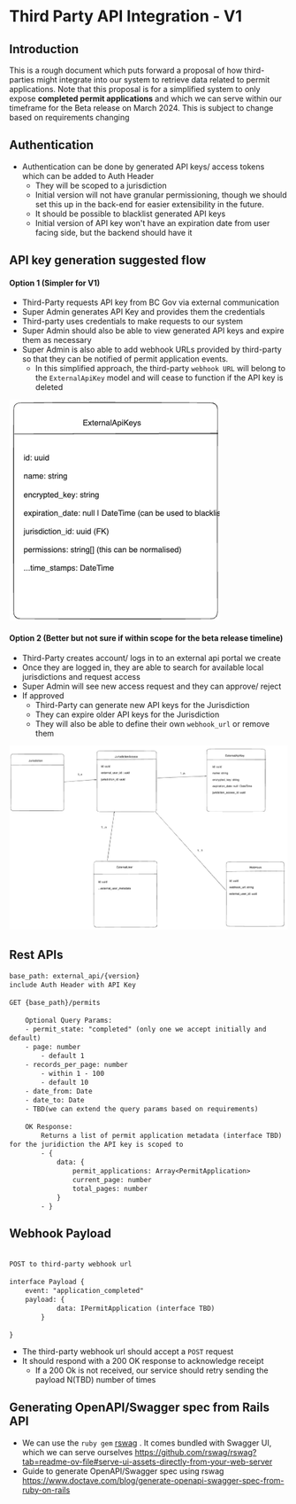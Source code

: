 # Third Party API Integration - V1

## Introduction

This is a rough document which puts forward a proposal of how third-parties might integrate into our system to retrieve
data related to permit applications. Note that this proposal is for a simplified system to only expose **completed
permit applications** and which we can serve within our timeframe for the Beta release on March 2024. This is subject to
change based on requirements changing

## Authentication

- Authentication can be done by generated API keys/ access tokens which can be added to Auth Header
  - They will be scoped to a jurisdiction
  - Initial version will not have granular permissioning, though we should set this up in the back-end for easier
    extensibility in the future.
  - It should be possible to blacklist generated API keys
  - Initial version of API key won't have an expiration date from user facing side, but the backend should have it

## API key generation suggested flow

#### Option 1 (Simpler for V1)

- Third-Party requests API key from BC Gov via external communication
- Super Admin generates API Key and provides them the credentials
- Third-party uses credentials to make requests to our system
- Super Admin should also be able to view generated API keys and expire them as necessary
- Super Admin is also able to add webhook URLs provided by third-party so that they can be notified of permit
  application events.
  - In this simplified approach, the third-party `webhook URL` will belong to the `ExternalApiKey` model and will
    cease to function if the API key is deleted

![Simplified Model](../assets/images/api_integration_simplified_model.png)

#### Option 2 (Better but not sure if within scope for the beta release timeline)

- Third-Party creates account/ logs in to an external api portal we create
- Once they are logged in, they are able to search for available local jurisdictions and request access
- Super Admin will see new access request and they can approve/ reject
- If approved
  - Third-Party can generate new API keys for the Jurisdiction
  - They can expire older API keys for the Jurisdiction
  - They will also be able to define their own `webhook_url` or remove them

![Extended model](../assets/images/api_integration_extended_model.png)

## Rest APIs

```
base_path: external_api/{version}
include Auth Header with API Key

GET {base_path}/permits

	Optional Query Params:
	- permit_state: "completed" (only one we accept initially and default)
	- page: number
		- default 1
	- records_per_page: number
		- within 1 - 100
		- default 10
	- date_from: Date
	- date_to: Date
	- TBD(we can extend the query params based on requirements)

	OK Response:
		Returns a list of permit application metadata (interface TBD) for the juridiction the API key is scoped to
		- {
			data: {
				permit_applications: Array<PermitApplication>
				current_page: number
				total_pages: number
			}
		- }

```

## Webhook Payload

```

POST to third-party webhook url

interface Payload {
	event: "application_completed"
	payload: {
			data: IPermitApplication (interface TBD)
		}

}
```

- The third-party webhook url should accept a `POST` request
- It should respond with a 200 OK response to acknowledge receipt
  - If a 200 Ok is not received, our service should retry sending the payload N(TBD) number of times

## Generating OpenAPI/Swagger spec from Rails API

- We can use
  the `ruby gem` [rswag](https://github.com/rswag/rswag?tab=readme-ov-file#serve-ui-assets-directly-from-your-web-server) .
  It comes bundled with Swagger UI, which we can serve
  ourselves https://github.com/rswag/rswag?tab=readme-ov-file#serve-ui-assets-directly-from-your-web-server
- Guide to generate OpenAPI/Swagger spec using
  rswag https://www.doctave.com/blog/generate-openapi-swagger-spec-from-ruby-on-rails
